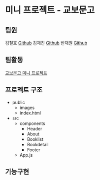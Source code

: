# 미니 프로젝트 - 교보문고

## 팀원
김철호 [Github](https://github.com/Haeparic)
김재진 [Github](https://github.com/mochapot)
반재원 [Github](https://github.com/Banjae)

## 팀활동
[교보문고 미니 프로젝트](https://www.notion.so/bbb3fc5260ff47eeb1d22eab83f352a6)

## 프로젝트 구조  
* public
  * images
  * index.html
* src
  * components
    * Header
    * About
    * Booklist
    * Bookdetail
    * Footer
  * App.js
    
## 기능구현
